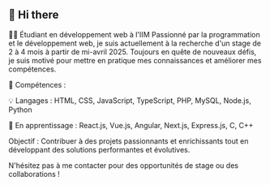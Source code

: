 ## 👋 Hi there

👨‍💻 Étudiant en développement web à l'IIM
Passionné par la programmation et le développement web, je suis actuellement à la recherche d'un stage de 2 à 4 mois à partir de mi-avril 2025. Toujours en quête de nouveaux défis, je suis motivé pour mettre en pratique mes connaissances et améliorer mes compétences.

📍 Compétences :

💡 Langages : HTML, CSS, JavaScript, TypeScript, PHP, MySQL, Node.js, Python

🌱 En apprentissage : React.js, Vue.js, Angular, Next.js, Express.js, C, C++

Objectif : Contribuer à des projets passionnants et enrichissants tout en développant des solutions performantes et évolutives.

N'hésitez pas à me contacter pour des opportunités de stage ou des collaborations !

<!--
**raphprn/raphprn** is a ✨ _special_ ✨ repository because its `README.md` (this file) appears on your GitHub profile.

Here are some ideas to get you started:

- 🔭 I’m currently working on ...
- 🌱 I’m currently learning ...
- 👯 I’m looking to collaborate on ...
- 🤔 I’m looking for help with ...
- 💬 Ask me about ...
- 📫 How to reach me: ...
- 😄 Pronouns: ...
- ⚡ Fun fact: ...
-->
